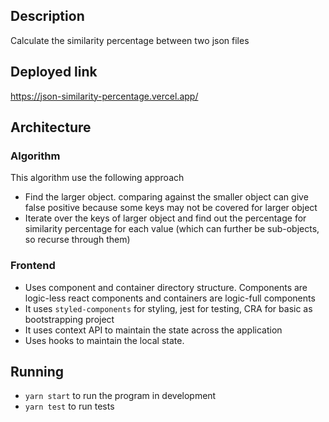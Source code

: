 ## Description
Calculate the similarity percentage between two json files

## Deployed link
https://json-similarity-percentage.vercel.app/

## Architecture
### Algorithm
This algorithm use the following approach
- Find the larger object. comparing against the smaller object can give false positive because some keys may not be covered for larger object 
- Iterate over the keys of larger object and find out the percentage for similarity percentage for each value (which can further be sub-objects, so recurse through them)
### Frontend
- Uses component and container directory structure. Components are logic-less react components and containers are logic-full components
- It uses `styled-components` for styling, jest for testing, CRA for basic as bootstrapping project
- It uses context API to maintain the state across the application
- Uses hooks to maintain the local state.

## Running
- `yarn start` to run the program in development
- `yarn test` to run tests 
